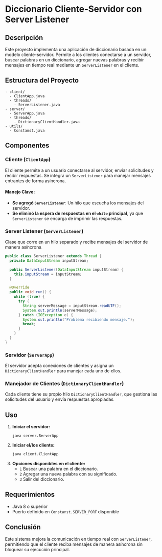 # Diccionario Cliente-Servidor con Server Listener

## Descripción
Este proyecto implementa una aplicación de diccionario basada en un modelo cliente-servidor. Permite a los clientes conectarse a un servidor, buscar palabras en un diccionario, agregar nuevas palabras y recibir mensajes en tiempo real mediante un `ServerListener` en el cliente.

## Estructura del Proyecto

```
- client/
  - ClientApp.java
  - threads/
    - ServerListener.java
- server/
  - ServerApp.java
  - threads/
    - DictionaryClientHandler.java
- utils/
  - Constanst.java
```

## Componentes

### Cliente (`ClientApp`)
El cliente permite a un usuario conectarse al servidor, enviar solicitudes y recibir respuestas. Se integra un `ServerListener` para manejar mensajes entrantes de forma asíncrona.

#### Manejo Clave:
- **Se agregó `ServerListener`**: Un hilo que escucha los mensajes del servidor.
- **Se eliminó la espera de respuestas en el `while` principal**, ya que `ServerListener` se encarga de imprimir las respuestas.

### Server Listener (`ServerListener`)
Clase que corre en un hilo separado y recibe mensajes del servidor de manera asíncrona.

```java
public class ServerListener extends Thread {
  private DataInputStream inputStream;

  public ServerListener(DataInputStream inputStream) {
    this.inputStream = inputStream;
  }

  @Override
  public void run() {
    while (true) {
      try {
        String serverMessage = inputStream.readUTF();
        System.out.println(serverMessage);
      } catch (IOException e) {
        System.out.println("Problema recibiendo mensaje.");
        break;
      }
    }
  }
}
```

### Servidor (`ServerApp`)
El servidor acepta conexiones de clientes y asigna un `DictionaryClientHandler` para manejar cada uno de ellos.

### Manejador de Clientes (`DictionaryClientHandler`)
Cada cliente tiene su propio hilo `DictionaryClientHandler`, que gestiona las solicitudes del usuario y envía respuestas apropiadas.

## Uso
1. **Iniciar el servidor:**
   ```sh
   java server.ServerApp
   ```
2. **Iniciar el/los cliente:**
   ```sh
   java client.ClientApp
   ```
3. **Opciones disponibles en el cliente:**
   - `1` Buscar una palabra en el diccionario.
   - `2` Agregar una nueva palabra con su significado.
   - `3` Salir del diccionario.

## Requerimientos
- Java 8 o superior
- Puerto definido en `Constanst.SERVER_PORT` disponible

## Conclusión
Este sistema mejora la comunicación en tiempo real con `ServerListener`, permitiendo que el cliente reciba mensajes de manera asíncrona sin bloquear su ejecución principal.

